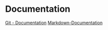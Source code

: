 # Documentation 

[Git - Documentation](https://git-scm.com/doc)
[Markdown-Documentation](https://guides.github.com/features/mastering-markdown)

